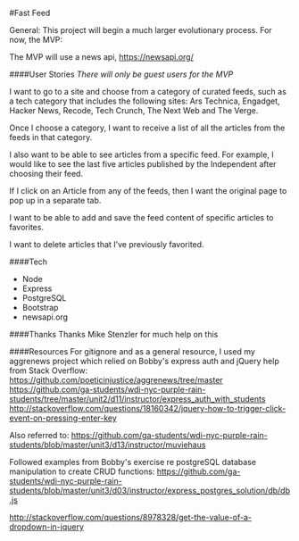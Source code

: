 #Fast Feed

General: This project will begin a much larger evolutionary process. For now, the MVP:

The MVP will use a news api, https://newsapi.org/

####User Stories
_There will only be guest users for the MVP_

I want to go to a site and choose from a category of curated feeds, such as a tech category that includes the following sites: Ars Technica, Engadget, Hacker News, Recode, Tech Crunch, The Next Web and The Verge.

Once I choose a category, I want to receive a list of all the articles from the feeds in that category.

I also want to be able to see articles from a specific feed. For example, I would like to see the last five articles published by the Independent after choosing their feed.

If I click on an Article from any of the feeds, then I want the original page to pop up in a separate tab.

I want to be able to add and save the feed content of specific articles to favorites.

I want to delete articles that I’ve previously favorited.

####Tech
* Node
* Express
* PostgreSQL
* Bootstrap
* newsapi.org

####Thanks
Thanks Mike Stenzler for much help on this

####Resources
For gitignore and as a general resource, I used my aggrenews project which relied on Bobby's express auth and jQuery help from Stack Overflow:
https://github.com/poeticinjustice/aggrenews/tree/master
https://github.com/ga-students/wdi-nyc-purple-rain-students/tree/master/unit2/d11/instructor/express_auth_with_students
http://stackoverflow.com/questions/18160342/jquery-how-to-trigger-click-event-on-pressing-enter-key

Also referred to:
https://github.com/ga-students/wdi-nyc-purple-rain-students/blob/master/unit3/d13/instructor/muviehaus

Followed examples from Bobby's exercise re postgreSQL database manipulation to create CRUD functions:
https://github.com/ga-students/wdi-nyc-purple-rain-students/blob/master/unit3/d03/instructor/express_postgres_solution/db/db.js

http://stackoverflow.com/questions/8978328/get-the-value-of-a-dropdown-in-jquery

